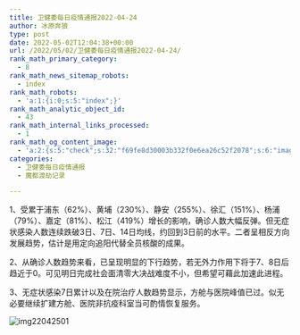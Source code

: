 ```yaml
---
title: 卫健委每日疫情通报2022-04-24
author: 冰原奔狼
type: post
date: 2022-05-02T12:04:38+00:00
url: /2022/05/02/卫健委每日疫情通报2022-04-24/
rank_math_primary_category:
  - 8
rank_math_news_sitemap_robots:
  - index
rank_math_robots:
  - 'a:1:{i:0;s:5:"index";}'
rank_math_analytic_object_id:
  - 43
rank_math_internal_links_processed:
  - 1
rank_math_og_content_image:
  - 'a:2:{s:5:"check";s:32:"f69fe8d30003b332f0e6ea26c52f2078";s:6:"images";a:0:{}}'
categories:
  - 卫健委每日疫情通报
  - 魔都渡劫记录

---
```

1、受累于浦东（62%）、黄埔（230%）、静安（255%）、徐汇（151%）、杨浦（79%）、嘉定（81%）、松江（419%）增长的影响，确诊人数大幅反弹。但无症状感染人数连续跌破3日、7日、14日均线，约回到3日前的水平。二者呈相反方向发展趋势，估计是用定向追阳代替全员核酸的成果。

2、从确诊人数趋势来看，已呈现明显的下行趋势，若无外力作用下将于7、8日后趋近于0。可见明日完成社会面清零大决战难度不小，但希望可藉此加速此进程。

3、无症状感染7日累计以及在院治疗人数趋势显示，方舱与医院峰值已过。似无必要继续扩建方舱、医院非抗疫科室当可酌情恢复服务。

<img decoding="async" src="https://i0.wp.com/s2.loli.net/2022/05/02/iQXnTdW1HMkqBKU.jpg?w=640&#038;ssl=1" alt="img22042501" data-recalc-dims="1" />